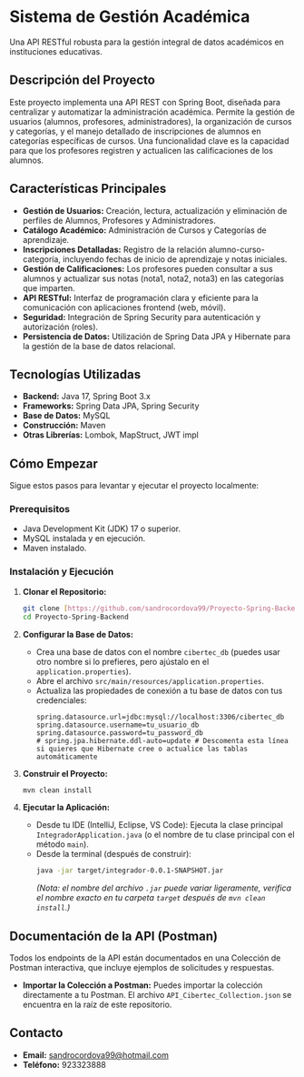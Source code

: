 # Sistema de Gestión Académica

Una API RESTful robusta para la gestión integral de datos académicos en instituciones educativas.

## Descripción del Proyecto

Este proyecto implementa una API REST con Spring Boot, diseñada para centralizar y automatizar la administración académica. Permite la gestión de usuarios (alumnos, profesores, administradores), la organización de cursos y categorías, y el manejo detallado de inscripciones de alumnos en categorías específicas de cursos. Una funcionalidad clave es la capacidad para que los profesores registren y actualicen las calificaciones de los alumnos.

## Características Principales

* **Gestión de Usuarios:** Creación, lectura, actualización y eliminación de perfiles de Alumnos, Profesores y Administradores.
* **Catálogo Académico:** Administración de Cursos y Categorías de aprendizaje.
* **Inscripciones Detalladas:** Registro de la relación alumno-curso-categoría, incluyendo fechas de inicio de aprendizaje y notas iniciales.
* **Gestión de Calificaciones:** Los profesores pueden consultar a sus alumnos y actualizar sus notas (nota1, nota2, nota3) en las categorías que imparten.
* **API RESTful:** Interfaz de programación clara y eficiente para la comunicación con aplicaciones frontend (web, móvil).
* **Seguridad:** Integración de Spring Security para autenticación y autorización (roles).
* **Persistencia de Datos:** Utilización de Spring Data JPA y Hibernate para la gestión de la base de datos relacional.

## Tecnologías Utilizadas

* **Backend:** Java 17, Spring Boot 3.x
* **Frameworks:** Spring Data JPA, Spring Security
* **Base de Datos:** MySQL
* **Construcción:** Maven
* **Otras Librerías:** Lombok, MapStruct, JWT impl

## Cómo Empezar

Sigue estos pasos para levantar y ejecutar el proyecto localmente:

### Prerequisitos

* Java Development Kit (JDK) 17 o superior.
* MySQL instalada y en ejecución.
* Maven instalado.

### Instalación y Ejecución

1.  **Clonar el Repositorio:**
    ```bash
    git clone [https://github.com/sandrocordova99/Proyecto-Spring-Backend.git](https://github.com/sandrocordova99/Proyecto-Spring-Backend.git)
    cd Proyecto-Spring-Backend
    ```

2.  **Configurar la Base de Datos:**
    * Crea una base de datos con el nombre `cibertec_db` (puedes usar otro nombre si lo prefieres, pero ajústalo en el `application.properties`).
    * Abre el archivo `src/main/resources/application.properties`.
    * Actualiza las propiedades de conexión a tu base de datos con tus credenciales:
        ```properties
        spring.datasource.url=jdbc:mysql://localhost:3306/cibertec_db
        spring.datasource.username=tu_usuario_db
        spring.datasource.password=tu_password_db
        # spring.jpa.hibernate.ddl-auto=update # Descomenta esta línea si quieres que Hibernate cree o actualice las tablas automáticamente
        ```

3.  **Construir el Proyecto:**
    ```bash
    mvn clean install
    ```

4.  **Ejecutar la Aplicación:**
    * Desde tu IDE (IntelliJ, Eclipse, VS Code): Ejecuta la clase principal `IntegradorApplication.java` (o el nombre de tu clase principal con el método `main`).
    * Desde la terminal (después de construir):
        ```bash
        java -jar target/integrador-0.0.1-SNAPSHOT.jar
        ```
        *(Nota: el nombre del archivo `.jar` puede variar ligeramente, verifica el nombre exacto en tu carpeta `target` después de `mvn clean install`.)*

## Documentación de la API (Postman)

Todos los endpoints de la API están documentados en una Colección de Postman interactiva, que incluye ejemplos de solicitudes y respuestas.

* **Importar la Colección a Postman:**
    Puedes importar la colección directamente a tu Postman. El archivo `API_Cibertec_Collection.json` se encuentra en la raíz de este repositorio.

## Contacto

* **Email:** sandrocordova99@hotmail.com
* **Teléfono:** 923323888
